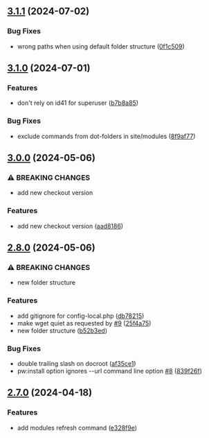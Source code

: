 ## [3.1.1](https://github.com/baumrock/RockShell/compare/v3.1.0...v3.1.1) (2024-07-02)


### Bug Fixes

* wrong paths when using default folder structure ([0f1c509](https://github.com/baumrock/RockShell/commit/0f1c5099fd95a8006e97ba17383095a6f90a7106))

## [3.1.0](https://github.com/baumrock/RockShell/compare/v3.0.0...v3.1.0) (2024-07-01)


### Features

* don't rely on id41 for superuser ([b7b8a85](https://github.com/baumrock/RockShell/commit/b7b8a8545708bb3e89c226e170f57fc3bfbb06ee))


### Bug Fixes

* exclude commands from dot-folders in site/modules ([8f9af77](https://github.com/baumrock/RockShell/commit/8f9af77ea811e6d1dd30d9e7b9db7d29cdcf7d2e))

## [3.0.0](https://github.com/baumrock/RockShell/compare/v2.8.0...v3.0.0) (2024-05-06)


### ⚠ BREAKING CHANGES

* add new checkout version

### Features

* add new checkout version ([aad8186](https://github.com/baumrock/RockShell/commit/aad818618743516342ca495fb15afd1d09816c8b))

## [2.8.0](https://github.com/baumrock/RockShell/compare/v2.7.0...v2.8.0) (2024-05-06)


### ⚠ BREAKING CHANGES

* new folder structure

### Features

* add gitignore for config-local.php ([db78215](https://github.com/baumrock/RockShell/commit/db78215b659242226df378883af48ae155f5e1c2))
* make wget quiet as requested by [#9](https://github.com/baumrock/RockShell/issues/9) ([25f4a75](https://github.com/baumrock/RockShell/commit/25f4a756de0d330d09a1ea5228184bc707299e53))
* new folder structure ([b52b3ed](https://github.com/baumrock/RockShell/commit/b52b3edf7c204df2ab037ba20e09fb01f5ab55ea))


### Bug Fixes

* double trailing slash on docroot ([af35ce1](https://github.com/baumrock/RockShell/commit/af35ce142fe48368a3e54616af847e0b098fcf43))
* pw:install option ignores --url command line option [#8](https://github.com/baumrock/RockShell/issues/8) ([839f26f](https://github.com/baumrock/RockShell/commit/839f26f634ee22f41ebafb23cc11bba9f87e26a9))

## [2.7.0](https://github.com/baumrock/RockShell/compare/v2.6.0...v2.7.0) (2024-04-18)


### Features

* add modules refresh command ([e328f9e](https://github.com/baumrock/RockShell/commit/e328f9e746e8bb4db558972bfca84fc326e183cd))


